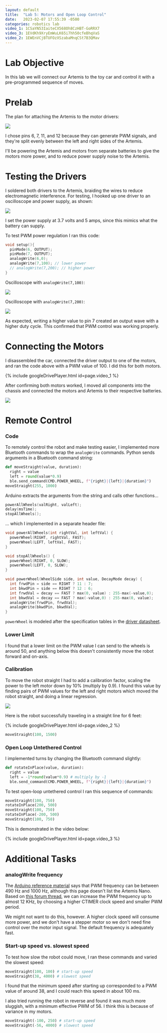 ```yaml
---
layout: default
title:  "Lab 5: Motors and Open Loop Control"
date:   2023-02-07 17:55:39 -0500
categories: robotics lab
video_1: 1CSaYN53IaiteCX568Oh8CzHBT-GoRRX7
video_3: 1EVdKh9XryEmWuLK65i7hh50cfeBhqVaS
video_2: 1EWEnVCjBTUFOzXSzabaMnqCSt7B3QMav
---
```

# Lab Objective

In this lab we will connect our Artemis to the toy car and control it with a 
pre-programmed sequence of moves. 

# Prelab

The plan for attaching the Artemis to the motor drivers:

<img src="/img/Lab5/lab5_plan.png">

I chose pins 6, 7, 11, and 12 because they can generate PWM signals, and they're
split evenly between the left and right sides of the Artemis.

I'll be powering the Artemis and motors from separate batteries to give the 
motors more power, and to reduce power supply noise to the Artemis.

# Testing the Drivers

I soldered both drivers to the Artemis, braiding the wires to reduce 
electromagnetic interference. For testing, I hooked up one driver to an 
oscilloscope and power supply, as shown:

<img src="/img/Lab5/wiring_edit_2.jpg">

I set the power supply at 3.7 volts and 5 amps, since this mimics what the 
battery can supply.

To test PWM power regulation I ran this code:
```c
void setup(){
  pinMode(6, OUTPUT);
  pinMode(7, OUTPUT);
  analogWrite(6,0);
  analogWrite(7,100); // lower power
  // analogWrite(7,200); // higher power
}
```

Oscilloscope with `analogWrite(7,100)`:

<img src="/img/Lab5/osc_100_crop.jpg">

Oscilloscope with `analogWrite(7,200)`:

<img src="/img/Lab5/osc_200_crop.jpg">

As expected, writing a higher value to pin 7 created an output wave with a 
higher duty cycle. This confirmed that PWM control was working properly.

# Connecting the Motors

I disassembled the car, connected the driver output to one of the motors, and
ran the code above with a PWM value of 100. I did this for both motors.

{% include googleDrivePlayer.html id=page.video_1 %}

After confirming both motors worked, I moved all components into the chassis and
connected the motors and Artemis to their respective batteries.

<img src="/img/Lab5/chassis2.jpg">

# Remote Control

### Code
To remotely control the robot and make testing easier, I implemented more 
Bluetooth commands to wrap the ```analogWrite``` commands.
Python sends arguments in a Bluetooth command string:
```python
def moveStraight(value, duration):
  right = value
  left = round(value*0.9)
  ble.send_command(CMD.POWER_WHEEL, f"{right}|{left}|{duration}")
moveStraight(255, 1000)
```

Arduino extracts the arguments from the string and calls other functions...
```c
powerAllWheels(valRight, valLeft);
delay(msTime);
stopAllWheels();
```
... which I implemented in a separate header file:
```c
void powerAllWheels(int rightVal, int leftVal) {
  powerWheel(RIGHT, rightVal, FAST);
  powerWheel(LEFT, leftVal, FAST);
}

void stopAllWheels() {
  powerWheel(RIGHT, 0, SLOW);
  powerWheel(LEFT, 0, SLOW);
}

void powerWheel(WheelSide side, int value, DecayMode decay) {
  int frwdPin = side == RIGHT ? 11 : 7;
  int bkwdPin = side == RIGHT ? 12 : 6;
  int frwdVal = decay == FAST ? max(0, value) : 255-max(-value,0);
  int bkwdVal = decay == FAST ? max(-value,0) : 255-max(0, value);
  analogWrite(frwdPin, frwdVal);
  analogWrite(bkwdPin, bkwdVal);
}
```

```powerWheel``` is modeled after the specification tables in the 
[driver datasheet][drv_docs].

[drv_docs]:https://www.ti.com/lit/ds/symlink/drv8833.pdf#%5B%7B%22num%22%3A143%2C%22gen%22%3A0%7D%2C%7B%22name%22%3A%22XYZ%22%7D%2C0%2C423.5%2C0%5D

### Lower Limit
I found that a lower limit on the PWM value I can send to the wheels is around
50, and anything below this doesn't consistently move the robot forward and
on-axis.

### Calibration
To move the robot straight I had to add a calibration factor, scaling the
power to the left motor down by 10% (multiply by 0.9). I found this value by 
finding pairs of PWM values for the left and right motors which moved the robot 
straight, and doing a linear regression.

<img src="/img/Lab5/regression.png">

Here is the robot successfully traveling in a straight line for 6 feet:

{% include googleDrivePlayer.html id=page.video_2 %}

```python
moveStraight(100, 1500)
```

### Open Loop Untethered Control

I implemented turns by changing the Bluetooth command slightly:
```python
def rotateInPlace(value, duration):
  right = value
  left = -1*round(value*0.9) # multiply by -1
  ble.send_command(CMD.POWER_WHEEL, f"{right}|{left}|{duration}")
```
To test open-loop untethered control I ran this sequence of commands:
```python
moveStraight(100, 750)
rotateInPlace(200, 500)
moveStraight(100, 750)
rotateInPlace(-200, 500)
moveStraight(100, 750)
```
This is demonstrated in the video below:

{% include googleDrivePlayer.html id=page.video_3 %}

# Additional Tasks

### analogWrite frequency

The [Arduino reference material][arduino] says that PWM frequency can be between
490 Hz and 1000 Hz, although this page doesn't list the Artemis Nano. Based on 
[this forum thread][forum], we can increase the PWM frequency up to almost
12 KHz, by choosing a higher CTIMER clock speed and smaller PWM period.

[arduino]:https://www.arduino.cc/reference/en/language/functions/analog-io/analogwrite/
[forum]:https://forum.sparkfun.com/viewtopic.php?t=55664

We might not want to do this, however. A higher clock speed will consume more
power, and we don't have a stepper motor so we don't need fine control over the
motor input signal. The default frequency is adequately fast.

### Start-up speed vs. slowest speed

To test how slow the robot could move, I ran these commands and varied the 
slowest speed:
```python
moveStraight(100, 100) # start-up speed
moveStraight(38, 4000) # slowest speed
```

I found that the minimum speed after starting up corresponded to a PWM value
of around 38, and I could reach this speed in about 100 ms.

I also tried running the robot in reverse and found it was much more sluggish,
with a minimum effective PWM of 56. I think this is because of variance in my
motors.
```python
moveStraight(-100, 250) # start-up speed
moveStraight(-56, 4000) # slowest speed
```
